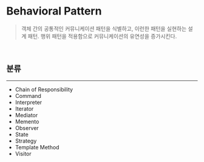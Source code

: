# Behavioral Pattern

> 객체 간의 공통적인 커뮤니케이션 패턴을 식별하고, 이런한 패턴을  실현하는 설계 패턴.
> 행위 패턴을 적용함으로 커뮤니케이션의 유연성을 증가시킨다.

<br>

## 분류

------

- Chain of Responsibility
- Command
- Interpreter
- Iterator
- Mediator
- Memento
- Observer
- State
- Strategy
- Template Method
- Visitor